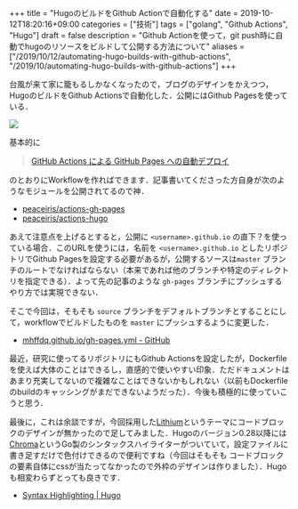 +++
title = "HugoのビルドをGithub Actionで自動化する"
date = 2019-10-12T18:20:16+09:00
categories = ["技術"]
tags = ["golang", "Github Actions", "Hugo"]
draft = false
description = "Github Actionを使って，git push時に自動でhugoのリソースをビルドして公開する方法について"
aliases = ["/2019/10/12/automating-hugo-builds-with-github-actions", "/2019/10/automating-hugo-builds-with-github-actions"]
+++

台風が来て家に籠もるしかなくなったので，ブログのデザインをかえつつ，HugoのビルドをGithub Actionsで自動化した．公開にはGithub Pagesを使っている．

<a class="dont-hightlight" href="https://github.com/mhffdq/mhffdq.github.io"><img src="https://gh-card.dev/repos/mhffdq/mhffdq.github.io.svg"></a>

基本的に

> [GitHub Actions による GitHub Pages への自動デプロイ](https://qiita.com/peaceiris/items/d401f2e5724fdcb0759d) 

のとおりにWorkflowを作ればできます．記事書いてくださった方自身が次のようなモジュールを公開されてるので神．

- [peaceiris/actions-gh-pages](https://github.com/peaceiris/actions-gh-pages) 
- [peaceiris/actions-hugo](https://github.com/peaceiris/actions-hugo)

あえて注意点を上げるとすると，公開に `<username>.github.io` の直下？を使っている場合．このURLを使うには，名前を `<username>.github.io` としたリポジトリでGithub Pagesを設定する必要があるが，公開するソースは`master` ブランチのルートでなければならない（本来であれば他のブランチや特定のディレクトリを指定できる）．よって先の記事のような `gh-pages` ブランチにプッシュするやり方では実現できない．

そこで今回は，そもそも `source` ブランチをデフォルトブランチとすることにして，workflowでビルドしたものを `master` にプッシュするように変更した．

- [mhffdq.github.io/gh-pages.yml - GitHub](https://github.com/mhffdq/mhffdq.github.io/blob/source/.github/workflows/gh-pages.yml)

最近，研究に使ってるリポジトリにもGithub Actionsを設定したが，Dockerfileを使えば大体のことはできるし，直感的で使いやすい印象．ただドキュメントはあまり充実してないので複雑なことはできないかもしれない（以前もDockerfileのbuildのキャッシングがまだできないようだった）．今後も積極的に使っていこうと思う．



最後に，これは余談ですが，今回採用した[Lithium](https://themes.gohugo.io/hugo-lithium-theme/)というテーマにコードブロックのデザインが無かったので足してみました．Hugoのバージョン0.28以降には[Chroma](https://github.com/alecthomas/chroma)というGo製のシンタックスハイライターがついていて，設定ファイルに書き足すだけで色付けできるので便利ですね（今回はそもそも コードブロックの要素自体にcssが当たってなかったので外枠のデザインは作りました）．Hugoも相変わらずとっても良きです．

- [Syntax Highlighting | Hugo](https://gohugo.io/content-management/syntax-highlighting/#generate-syntax-highlighter-css)
